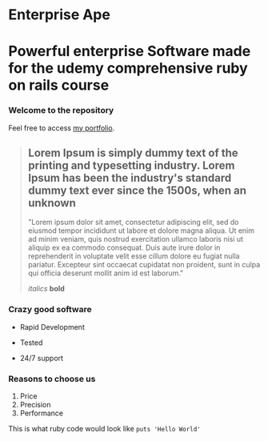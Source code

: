 Enterprise Ape
===============

Powerful enterprise Software made for the udemy comprehensive ruby on rails course
==================================================================================

### Welcome to the repository

Feel free to access [my portfolio](htpp://google.com).

> ## Lorem Ipsum is simply dummy text of the printing and typesetting industry. Lorem Ipsum has been the industry's standard dummy text ever since the 1500s, when an unknown
>
>"Lorem ipsum dolor sit amet, consectetur adipiscing elit, sed do eiusmod tempor incididunt ut labore et dolore magna aliqua. Ut enim ad minim veniam, quis nostrud exercitation ullamco laboris nisi ut aliquip ex ea commodo consequat. Duis aute irure dolor in reprehenderit in voluptate velit esse cillum dolore eu fugiat nulla pariatur. Excepteur sint occaecat cupidatat non proident, sunt in culpa qui officia deserunt mollit anim id est laborum."
>
>*italics*
>**bold**
### Crazy good software
* Rapid Development
+ Tested
- 24/7 support

### Reasons to choose us
1. Price
2. Precision
3. Performance

This is what ruby code would look like `puts 'Hello World'`

